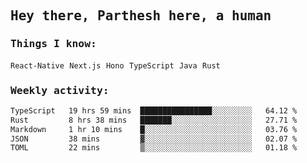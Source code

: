 <samp>
    <h2>Hey there, Parthesh here, a human</h2>
    <h3>Things I know: </h3>
    <code>React-Native</code> <code>Next.js</code> <code>Hono</code> <code>TypeScript</code> <code>Java</code> <code>Rust</code>
    <h3>Weekly activity:</h3>
<!--START_SECTION:waka-->

```txt
TypeScript   19 hrs 59 mins  ████████████████░░░░░░░░░   64.12 %
Rust         8 hrs 38 mins   ███████░░░░░░░░░░░░░░░░░░   27.71 %
Markdown     1 hr 10 mins    █░░░░░░░░░░░░░░░░░░░░░░░░   03.76 %
JSON         38 mins         ▓░░░░░░░░░░░░░░░░░░░░░░░░   02.07 %
TOML         22 mins         ▒░░░░░░░░░░░░░░░░░░░░░░░░   01.18 %
```

<!--END_SECTION:waka-->
</samp>

